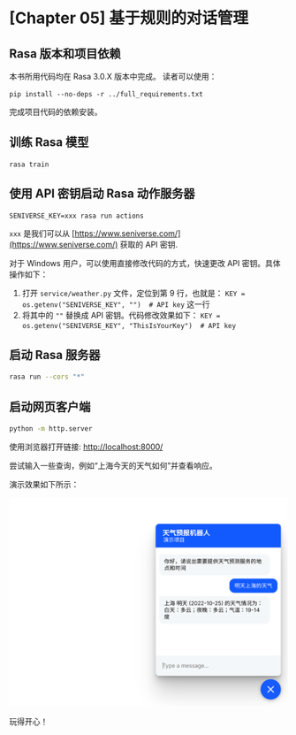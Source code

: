# [Chapter 05] 基于规则的对话管理

## Rasa 版本和项目依赖

本书所用代码均在 Rasa 3.0.X 版本中完成。
读者可以使用：

```shell
pip install --no-deps -r ../full_requirements.txt
```

完成项目代码的依赖安装。

## 训练 Rasa 模型

```shell
rasa train
```

## 使用 API 密钥启动 Rasa 动作服务器

```shell
SENIVERSE_KEY=xxx rasa run actions
```

`xxx` 是我们可以从 [https://www.seniverse.com/](https://www.seniverse.com/) 获取的 API 密钥.

对于 Windows 用户，可以使用直接修改代码的方式，快速更改 API
密钥。具体操作如下：

1. 打开 `service/weather.py` 文件，定位到第 9 行，也就是：
   `KEY = os.getenv("SENIVERSE_KEY", "")  # API key` 这一行
2. 将其中的 `""` 替换成 API 密钥。代码修改效果如下：
   `KEY = os.getenv("SENIVERSE_KEY", "ThisIsYourKey")  # API key`

## 启动 Rasa 服务器

```bash
rasa run --cors "*"
```

## 启动网页客户端

```bash
python -m http.server
```

使用浏览器打开链接: [http://localhost:8000/](http://localhost:8000/)

尝试输入一些查询，例如“上海今天的天气如何”并查看响应。

演示效果如下所示：

![](media/demo.png)

玩得开心！
